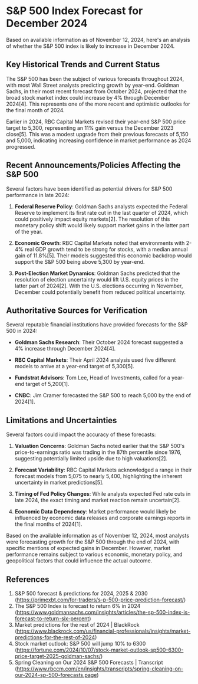 # S&P 500 Index Forecast for December 2024

Based on available information as of November 12, 2024, here's an analysis of whether the S&P 500 index is likely to increase in December 2024.

## Key Historical Trends and Current Status

The S&P 500 has been the subject of various forecasts throughout 2024, with most Wall Street analysts predicting growth by year-end. Goldman Sachs, in their most recent forecast from October 2024, projected that the broad stock market index could increase by 4% through December 2024[4]. This represents one of the more recent and optimistic outlooks for the final month of 2024.

Earlier in 2024, RBC Capital Markets revised their year-end S&P 500 price target to 5,300, representing an 11% gain versus the December 2023 close[5]. This was a modest upgrade from their previous forecasts of 5,150 and 5,000, indicating increasing confidence in market performance as 2024 progressed.

## Recent Announcements/Policies Affecting the S&P 500

Several factors have been identified as potential drivers for S&P 500 performance in late 2024:

1. **Federal Reserve Policy**: Goldman Sachs analysts expected the Federal Reserve to implement its first rate cut in the last quarter of 2024, which could positively impact equity markets[2]. The resolution of this monetary policy shift would likely support market gains in the latter part of the year.

2. **Economic Growth**: RBC Capital Markets noted that environments with 2-4% real GDP growth tend to be strong for stocks, with a median annual gain of 11.8%[5]. Their models suggested this economic backdrop would support the S&P 500 being above 5,300 by year-end.

3. **Post-Election Market Dynamics**: Goldman Sachs predicted that the resolution of election uncertainty would lift U.S. equity prices in the latter part of 2024[2]. With the U.S. elections occurring in November, December could potentially benefit from reduced political uncertainty.

## Authoritative Sources for Verification

Several reputable financial institutions have provided forecasts for the S&P 500 in 2024:

- **Goldman Sachs Research**: Their October 2024 forecast suggested a 4% increase through December 2024[4].

- **RBC Capital Markets**: Their April 2024 analysis used five different models to arrive at a year-end target of 5,300[5].

- **Fundstrat Advisors**: Tom Lee, Head of Investments, called for a year-end target of 5,200[1].

- **CNBC**: Jim Cramer forecasted the S&P 500 to reach 5,000 by the end of 2024[1].

## Limitations and Uncertainties

Several factors could impact the accuracy of these forecasts:

1. **Valuation Concerns**: Goldman Sachs noted earlier that the S&P 500's price-to-earnings ratio was trading in the 87th percentile since 1976, suggesting potentially limited upside due to high valuations[2].

2. **Forecast Variability**: RBC Capital Markets acknowledged a range in their forecast models from 5,075 to nearly 5,400, highlighting the inherent uncertainty in market predictions[5].

3. **Timing of Fed Policy Changes**: While analysts expected Fed rate cuts in late 2024, the exact timing and market reaction remain uncertain[2].

4. **Economic Data Dependency**: Market performance would likely be influenced by economic data releases and corporate earnings reports in the final months of 2024[1].

Based on the available information as of November 12, 2024, most analysts were forecasting growth for the S&P 500 through the end of 2024, with specific mentions of expected gains in December. However, market performance remains subject to various economic, monetary policy, and geopolitical factors that could influence the actual outcome.

## References

1. S&P 500 forecast & predictions for 2024, 2025 & 2030 (https://primexbt.com/for-traders/s-p-500-price-prediction-forecast/)
2. The S&P 500 Index is forecast to return 6% in 2024 (https://www.goldmansachs.com/insights/articles/the-sp-500-index-is-forecast-to-return-six-percent)
3. Market predictions for the rest of 2024 | BlackRock (https://www.blackrock.com/us/financial-professionals/insights/market-predictions-for-the-rest-of-2024)
4. Stock market outlook: S&P 500 will jump 10% to 6300 (https://fortune.com/2024/10/07/stock-market-outlook-sp500-6300-price-target-2025-goldman-sachs/)
5. Spring Cleaning on Our 2024 S&P 500 Forecasts | Transcript (https://www.rbccm.com/en/insights/transcripts/spring-cleaning-on-our-2024-sp-500-forecasts.page)